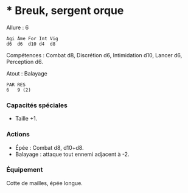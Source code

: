 
# * Breuk, sergent orque

Allure : 6

	Agi	Âme	For	Int	Vig
	d6	d6	d10	d4	d8

Compétences : Combat d8, Discrétion d6, Intimidation d10, Lancer d6, Perception d6.

Atout : Balayage

	PAR	RES
	6	9 (2)

### Capacités spéciales
- Taille +1.

### Actions
- Épée : Combat d8, d10+d8.
- Balayage : attaque tout ennemi adjacent à -2.

### Équipement
Cotte de mailles, épée longue.
